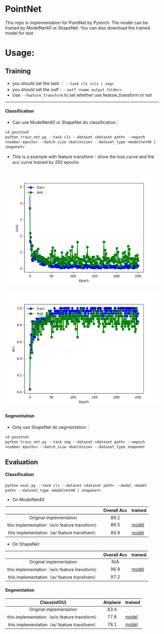 # PointNet

This repo is implementation for PointNet by Pytorch. The model can be trained by ModelNet40 or ShapeNet. You can also download the trained model for test.

  # Usage:

  ## Training 

  - you should set the task ： `--task cls <cls | seg>`  
  - you should set the outf：`--outf <name output folder>`
  - Use `--feature_transform` to set whether use feature_transform or not

------

#### Classification

- Can use ModelNet40 or ShapeNet do classification：

```
cd pointnet
python train_net.py --task cls --dataset <dataset path> --nepoch <number epochs> --batch_size <batchsize> --dataset_type <modelnet40 | shapenet>
```

-  This is a example with feature transform：show the loss curve and the acc curve trained by 250 epochs

![](imgs/cls_loss_2020-09-17.png)

![](imgs/cls_acc_2020-09-17.png)



#### Segmentation

- Only use ShapeNet do segmentation：

```
cd pointnet
python train_net.py --task seg --dataset <dataset path> --nepoch <number epochs> --batch_size <batchsize> --dataset_type shapenet
```



  ## Evaluation

#### Classification

```
python eval.py --task cls --dataset <dataset path> --model <model path> --dataset_type <modelnet40 | shapenet>
```

- On ModelNet40

|                                              | Overall Acc | trained                                                      |
| :------------------------------------------: | :---------: | ------------------------------------------------------------ |
|           Original implementation            |    89.2     |                                                              |
| this implementation（w/o feature transform） |    86.5     | [model](https://github.com/adrien-Chen/pointnet_by_dw/blob/master/cls/cls_model_249.pth) |
| this implementation（w/ feature transfoem）  |    86.9     | [model](https://github.com/adrien-Chen/pointnet_by_dw/blob/master/cls/cls_model_246.pth) |



- On ShapeNet

|                                              | Overall Acc | trained                                                      |
| :------------------------------------------: | :---------: | ------------------------------------------------------------ |
|           Original implementation            |     N/A     |                                                              |
| this implementation（w/o feature transform） |    96.9     | [model](https://github.com/adrien-Chen/pointnet_by_dw/tree/master/cls) |
| this implementation（w/ feature transfoem）  |    97.2     |                                                              |



#### Segmentation

|                 Class(mIOU)                  | Airplane | trained                                                      |
| :------------------------------------------: | :------: | ------------------------------------------------------------ |
|           Original implementation            |   83.4   |                                                              |
| this implementation（w/o feature transform） |   77.6   | [model](https://github.com/adrien-Chen/pointnet_by_dw/blob/master/seg/seg_model_Airplane_59.pth) |
| this implementation（w/ feature transfoem）  |   78.1   | [model](https://github.com/adrien-Chen/pointnet_by_dw/blob/master/seg/seg_model_Airplane_89.pth) |




